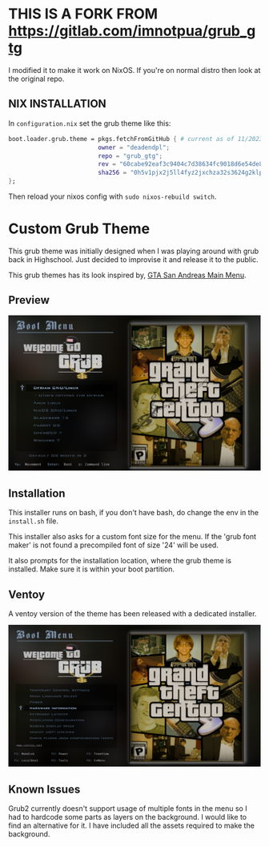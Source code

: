 # THIS IS A FORK FROM <https://gitlab.com/imnotpua/grub_gtg>

I modified it to make it work on NixOS.
If you're on normal distro then look at the original repo.

## NIX INSTALLATION
In `configuration.nix` set the grub theme like this:

``` nix
boot.loader.grub.theme = pkgs.fetchFromGitHub { # current as of 11/2023
                         owner = "deadendpl";
                         repo = "grub_gtg";
                         rev = "60cabe92eaf3c9404c7d38634fc9018d6e54de82";
                         sha256 = "0h5v1pjx2j5ll4fyz2jxchza32s3624g2klp3ff94kfb6qx6dzfw";
};
```

Then reload your nixos config with `sudo nixos-rebuild switch`.

# Custom Grub Theme

This grub theme was initially designed when I was playing around with grub back in Highschool. Just decided to improvise it and release it to the public.

This grub themes has its look inspired by, [GTA San Andreas Main Menu](./inspiration.png).

## Preview

<img src="./screenshot.png" alt="screenshot">

## Installation

This installer runs on bash, if you don't have bash, do change the env in the `install.sh` file.

This installer also asks for a custom font size for the menu. If the 'grub font maker' is not found a precompiled font of size '24' will be used.

It also prompts for the installation location, where the grub theme is installed. Make sure it is within your boot partition.

## Ventoy

A ventoy version of the theme has been released with a dedicated installer.

<img src="./ventoy_screenshot.png" alt="ventoy screenshot">

## Known Issues

Grub2 currently doesn't support usage of multiple fonts in the menu so I had to hardcode some parts as layers on the background. I would like to find an alternative for it. I have included all the assets required to make the background.

